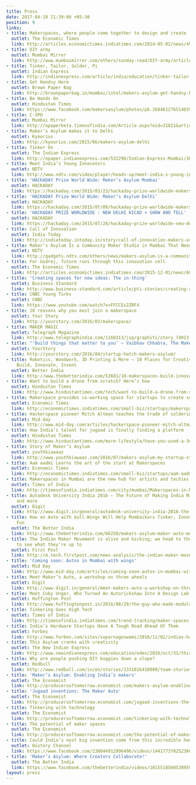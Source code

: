 ```yaml
---
title: Press
date: 2017-04-10 21:39:00 +05:30
position: 9
links:
- title: Makerspaces, where people come together to design and create
  outlet: The Economic Times
  link: http://articles.economictimes.indiatimes.com/2014-05-02/news/49578800_1_tools-community-space-cnc
- title: DIY army
  outlet: Mumbai Mirror
  link: http://www.mumbaimirror.com/others/sunday-read/DIY-army/articleshow/45837293.cms
- title: Tinker, Tailor, Solder, Pi
  outlet: Indian Express
  link: http://indianexpress.com/article/india/education/tinker-tailor-solder-pi-2/
- title: Get Handsy Here
  outlet: Brown Paper Bag
  link: http://brownpaperbag.in/mumbai/intel/makers-asylum-get-handsy-here/
- title: Be Hands On
  outlet: Hindustan Times
  link: https://www.facebook.com/makersasylum/photos/pb.268461276514039.-2207520000.1425320069./958659950827498/?type=3&theater
- title: C-3PO
  outlet: Mumbai Mirror
  link: http://epaperbeta.timesofindia.com/Article.aspx?eid=31821&articlexml=By-the-way-16042015002026
- title: Maker’s Asylum makes it to Delhi
  outlet: Kyoorius
  link: http://kyoorius.com/2015/06/makers-asylum-delhi
- title: Tinker On
  outlet: The Indian Express
  link: http://epaper.indianexpress.com/532296/Indian-Express-Mumbai/30-June-2015#page/21
- title: Meet India’s Young Innovators
  outlet: NDTV
  link: http://www.ndtv.com/video/player/heads-up/meet-india-s-young-innovators/373565
- title: 'HACKADAY Prize World Wide: Maker’s Asylum Mumbai'
  outlet: HACKADAY
  link: https://hackaday.com/2015/03/23/hackaday-prize-worldwide-makers-asylum/
- title: 'HACKADAY Prize World Wide: Maker’s Asylum Delhi'
  outlet: HACKADAY
  link: https://hackaday.com/2015/07/09/hackaday-prize-worldwide-makers-asylum-new-delhi/
- title: 'HACKADAY PRIZE WORLDWIDE : NEW DELHI KICAD + SHOW AND TELL'
  outlet: HACKADAY
  link: https://hackaday.com/2015/07/28/hackaday-prize-worldwide-new-delhi-kicad-show-and-tell/
- title: Call of Innovation
  outlet: India Today
  link: http://indiatoday.intoday.in/story/call-of-innovation-makers-asylum-ikheti-emberify-talk/1/455066.html
- title: Maker’s Asylum Is a Community Maker Studio in Mumbai That Needs Your Help
  outlet: NDTV
  link: http://gadgets.ndtv.com/others/news/makers-asylum-is-a-community-maker-studio-in-mumbai-that-needs-your-help-727319
- title: For Godrej, future runs through this innovation cell
  outlet: The Economic Times
  link: http://articles.economictimes.indiatimes.com/2015-12-01/news/68688344_1_innovation-cell-godrej-appliances-hackathon
- title: 'Creating spaces for new ideas: The in-thing'
  outlet: Business Standard
  link: http://www.business-standard.com/article/pti-stories/creating-spaces-for-new-ideas-the-in-thing-116013100259_1.html
- title: CNBC Young Turks
  outlet: CNBC
  link: https://www.youtube.com/watch?v=FFCCEs2ZRF4
- title: 10 reasons why you must join a makerspace
  outlet: Your Story
  link: http://yourstory.com/2016/03/makerspace/
- title: MAKER MAGIC
  outlet: Telegraph Magazine
  link: http://www.telegraphindia.com/1160313/jsp/graphiti/story_74013.jsp
- title: "‘Build things that matter to you’ – Vaibhav Chhabra, The Maker’s Asylum"
  outlet: YourStory
  link: http://yourstory.com/2016/04/startup-hatch-makers-asylum/
- title: Robotics, Woodwork, 3D Printing & More – 10 Places for Creative People to
    Build, Innovate, Invent
  outlet: Better India
  link: http://www.thebetterindia.com/53681/10-makerspaces-build-innovate-invent/
- title: Want to build a drone from scratch? Here’s how
  outlet: Hindustan Times
  link: http://www.hindustantimes.com/tech/want-to-build-a-drone-from-scratch-here-s-how/story-Lp1p9KmFgx1Iila9nSRacM.html
- title: Makerspace provides co-working space for startups to create something cool
  outlet: Economic Times
  link: http://economictimes.indiatimes.com/small-biz/startups/makerspace-provides-co-working-space-for-startups-to-create-something-cool/articleshow/52529142.cms
- title: Hackerspace pioneer Mitch Altman teaches the trade of soldering
  outlet: Mid-day
  link: http://www.mid-day.com/articles/hackerspace-pioneer-mitch-altman-teaches-the-trade-of-soldering/17305199
- title: How India’s talent for jugaad is finally finding a platform
  outlet: Hindustan Times
  link: http://www.hindustantimes.com/more-lifestyle/have-you-used-a-3d-printer-yet-india-s-got-a-host-of-new-maker-communities-and-you-can-join-in/story-lPl01I4myfZ6YIXfcS82tM.html
- title: Story of Maker’s Asylum
  outlet: youthkiawaaz
  link: http://www.youthkiawaaz.com/2016/07/makers-asylum-my-startup-story/
- title: Aam aadmi Learns the art of the start at Makerspaces
  outlet: Economic Times
  link: http://economictimes.indiatimes.com/small-biz/startups/aam-aadmi-learns-the-art-of-the-start-at-makerspaces/articleshow/53053758.cms
- title: Makerspaces in Mumbai are the new hub for artists and techies
  outlet: Times of India
  link: http://timesofindia.indiatimes.com/city/mumbai/Makerspaces-in-Mumbai-are-the-new-hub-for-artists-and-techies/articleshow/53227195.cms
- title: Autodesk University India 2016 – The Future of Making India Maker Movement
    and more
  outlet: Digit
  link: http://www.digit.in/general/autodesk-university-india-2016-the-future-of-making-india-maker-movement-and-more-31587.html
- title: How an Auto with Gull-Wings Will Help Mumbaikars Tinker, Innovate and Have
    Fun
  outlet: The Better India
  link: http://www.thebetterindia.com/66258/makers-asylum-maker-auto-mumbai/
- title: The Indian Maker Movement is alive and kicking; we head to their Mumbai branch
    to see what they’re up to
  outlet: First Post
  link: http://m.tech.firstpost.com/news-analysis/the-indian-maker-movement-is-alive-and-kicking-we-head-to-their-mumbai-branch-to-see-what-theyre-up-to-331741.html
- title: 'Coming soon: Autos in Mumbai with wings'
  outlet: Mid Day
  link: http://www.mid-day.com/articles/coming-soon-autos-in-mumbai-with-wings/17558156
- title: Meet Maker’s Auto, a workshop on three wheels
  outlet: Digit
  link: http://www.digit.in/general/meet-makers-auto-a-workshop-on-three-wheels-31464.html
- title: Meet Coby Unger, Who Turned An Autorickshaw Into A Design Lab
  outlet: Huffington Post
  link: http://www.huffingtonpost.in/2016/08/29/the-guy-who-made-modular-prosthetic-arm-is-promoting-art-through/?utm_hp_ref=in-tech
- title: Tinkering Goes High Tech
  outlet: Times of India
  link: http://timesofindia.indiatimes.com/trend-tracking/maker-spaces-india/articleshow/54997320.cms
- title: India’s Hardware Startups Have A Tough Road Ahead Of Them
  outlet: Forbes
  link: http://www.forbes.com/sites/suparnagoswami/2016/11/02/indias-hardware-startups-have-a-tough-road-ahead-of-them/#480426d29985
- title: This Asylum cranks with creativity
  outlet: The New Indian Express
  link: http://www.newindianexpress.com/education/edex/2016/oct/31/this-asylum-cranks-with-creativity-1532905.html
- title: Why are people pushing DIY buggies down a slope?
  outlet: Redbull
  link: http://www.redbull.com/in/en/stories/1331826410089/team-stories-red-bull-soapbox-race-mumbai-2016
- title: 'Maker’s Asylum: Enabling India’s makers'
  outlet: The Economist
  link: http://producersoftomorrow.economist.com/makers-asylum-enabling-indias-makers
- title: 'Jugaad inventions: The Maker Auto'
  outlet: The Economist
  link: http://producersoftomorrow.economist.com/jugaad-inventions-the-maker-auto
- title: Tinkering with technology
  outlet: The Economist
  link: http://producersoftomorrow.economist.com/tinkering-with-technology
- title: The potential of maker spaces
  outlet: The Economist
  link: http://producersoftomorrow.economist.com/the-potential-of-maker-spaces
- title: Could India’s next big invention come from this incredible house of talent?
  outlet: History Channel
  link: https://www.facebook.com/238044912896496/videos/1441773702523605/
- title: 'Maker’s Asylum: Where Creators Collaborate!'
  outlet: The Better India
  link: https://www.facebook.com/thebetterindia/videos/10155105605389594/
layout: press
---
```


